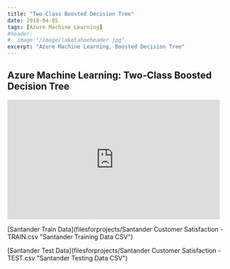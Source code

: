 ```yaml
---
title: "Two-Class Boosted Decision Tree"
date: 2018-04-05
tags: [Azure Machine Learning]
#header:
#  image:"/image/laketahoeheader.jpg"
excerpt: "Azure Machine Learning, Boosted Decision Tree"
---
```

## Azure Machine Learning: Two-Class Boosted Decision Tree

<iframe width="480" height="270" src="https://voicethread.com/app/player/?threadId=10657297" frameborder="0" allowusermedia allowfullscreen allow="camera https://voicethread.com; microphone https://voicethread.com; fullscreen https://voicethread.com;"></iframe>

[Santander Train Data](filesforprojects/Santander Customer Satisfaction - TRAIN.csv "Santander Training Data CSV")

[Santander Test Data](filesforprojects/Santander Customer Satisfaction - TEST.csv "Santander Testing Data CSV")
